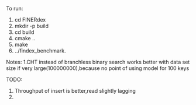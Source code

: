 To run:
1. cd FINERdex
2. mkdir -p build
3. cd build
4. cmake ..
5. make
6. ../findex_benchmark.

Notes:
1.CHT instead of branchless binary search works better with data set size if very large(100000000),because no point of using model for 100 keys

TODO:

1. Throughput of insert is better,read slightly lagging
2.
